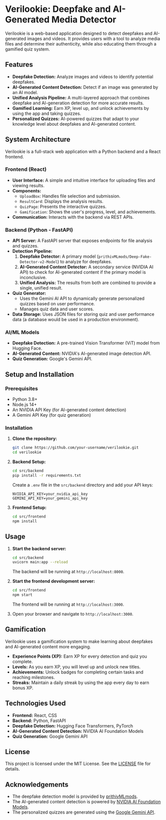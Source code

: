 # Verilookie: Deepfake and AI-Generated Media Detector

Verilookie is a web-based application designed to detect deepfakes and AI-generated images and videos. It provides users with a tool to analyze media files and determine their authenticity, while also educating them through a gamified quiz system.

## Features

*   **Deepfake Detection:** Analyze images and videos to identify potential deepfakes.
*   **AI-Generated Content Detection:** Detect if an image was generated by an AI model.
*   **Unified Analysis Pipeline:** A multi-layered approach that combines deepfake and AI-generation detection for more accurate results.
*   **Gamified Learning:** Earn XP, level up, and unlock achievements by using the app and taking quizzes.
*   **Personalized Quizzes:** AI-powered quizzes that adapt to your knowledge level about deepfakes and AI-generated content.

## System Architecture

Verilookie is a full-stack web application with a Python backend and a React frontend.

### Frontend (React)

*   **User Interface:** A simple and intuitive interface for uploading files and viewing results.
*   **Components:**
    *   `UploadBox`: Handles file selection and submission.
    *   `ResultCard`: Displays the analysis results.
    *   `QuizPage`: Presents the interactive quizzes.
    *   `Gamification`: Shows the user's progress, level, and achievements.
*   **Communication:** Interacts with the backend via REST APIs.

### Backend (Python - FastAPI)

*   **API Server:** A FastAPI server that exposes endpoints for file analysis and quizzes.
*   **Detection Pipeline:**
    1.  **Deepfake Detector:** A primary model (`prithivMLmods/Deep-Fake-Detector-v2-Model`) to analyze for deepfakes.
    2.  **AI-Generated Content Detector:** A secondary service (NVIDIA AI API) to check for AI-generated content if the primary model is inconclusive.
    3.  **Unified Analysis:** The results from both are combined to provide a single, unified result.
*   **Quiz Generator:**
    *   Uses the Gemini AI API to dynamically generate personalized quizzes based on user performance.
    *   Manages quiz data and user scores.
*   **Data Storage:** Uses JSON files for storing quiz and user performance data (a database would be used in a production environment).

### AI/ML Models

*   **Deepfake Detection:** A pre-trained Vision Transformer (ViT) model from Hugging Face.
*   **AI-Generated Content:** NVIDIA's AI-generated image detection API.
*   **Quiz Generation:** Google's Gemini API.

## Setup and Installation

### Prerequisites

*   Python 3.8+
*   Node.js 14+
*   An NVIDIA API Key (for AI-generated content detection)
*   A Gemini API Key (for quiz generation)

### Installation

1.  **Clone the repository:**
    ```bash
    git clone https://github.com/your-username/verilookie.git
    cd verilookie
    ```

2.  **Backend Setup:**
    ```bash
    cd src/backend
    pip install -r requirements.txt
    ```
    Create a `.env` file in the `src/backend` directory and add your API keys:
    ```
    NVIDIA_API_KEY=your_nvidia_api_key
    GEMINI_API_KEY=your_gemini_api_key
    ```

3.  **Frontend Setup:**
    ```bash
    cd src/frontend
    npm install
    ```

## Usage

1.  **Start the backend server:**
    ```bash
    cd src/backend
    uvicorn main:app --reload
    ```
    The backend will be running at `http://localhost:8000`.

2.  **Start the frontend development server:**
    ```bash
    cd src/frontend
    npm start
    ```
    The frontend will be running at `http://localhost:3000`.

3.  Open your browser and navigate to `http://localhost:3000`.

## Gamification

Verilookie uses a gamification system to make learning about deepfakes and AI-generated content more engaging.

*   **Experience Points (XP):** Earn XP for every detection and quiz you complete.
*   **Levels:** As you earn XP, you will level up and unlock new titles.
*   **Achievements:** Unlock badges for completing certain tasks and reaching milestones.
*   **Streaks:** Maintain a daily streak by using the app every day to earn bonus XP.

## Technologies Used

*   **Frontend:** React, CSS
*   **Backend:** Python, FastAPI
*   **Deepfake Detection:** Hugging Face Transformers, PyTorch
*   **AI-Generated Content Detection:** NVIDIA AI Foundation Models
*   **Quiz Generation:** Google Gemini API

## License

This project is licensed under the MIT License. See the [LICENSE](LICENSE) file for details.

## Acknowledgements

*   The deepfake detection model is provided by [prithivMLmods](https://huggingface.co/prithivMLmods).
*   The AI-generated content detection is powered by [NVIDIA AI Foundation Models](https://www.nvidia.com/en-us/ai-data-science/foundation-models/).
*   The personalized quizzes are generated using the [Google Gemini API](https://ai.google.dev/).

